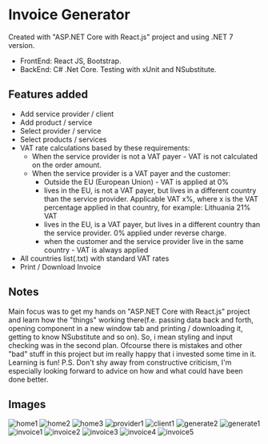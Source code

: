 # Invoice Generator

Created with "ASP.NET Core with React.js" project and using .NET 7 version.
- FrontEnd: React JS, Bootstrap.
- BackEnd: C# .Net Core. Testing with xUnit and NSubstitute.

## Features added

- Add service provider / client
- Add product / service
- Select provider / service
- Select products / services
- VAT rate calculations based by these requirements:
  - When the service provider is not a VAT payer - VAT is not calculated on the order amount.
  - When the service provider is a VAT payer and the customer:
    - Outside the EU (European Union) - VAT is applied at 0%
    - lives in the EU, is not a VAT payer, but lives in a different country than the service provider. Applicable
      VAT x%, where x is the VAT percentage applied in that country, for example: Lithuania 21% VAT
    - lives in the EU, is a VAT payer, but lives in a different country than the service provider. 0% applied
      under reverse charge.
    - when the customer and the service provider live in the same country - VAT is always applied
- All countries list(.txt) with standard VAT rates
- Print / Download Invoice

## Notes

Main focus was to get my hands on "ASP.NET Core with React.js" project and learn how the "things" working there(f.e. passing data back and forth, opening component in a new window tab and printing / downloading it, getting to know NSubstitute and so on). So, i mean styling and input checking was in the second plan. Ofcourse there is mistakes and other "bad" stuff in this project but im really happy that i invested some time in it. Learning is fun!
P.S. Don't shy away from constructive criticism, I'm especially looking forward to advice on how and what could have been done better.

## Images

![home1](https://user-images.githubusercontent.com/94862107/217341080-09d7b14e-f01b-446b-9632-81f8f6c71830.PNG)
![home2](https://user-images.githubusercontent.com/94862107/217341091-d1d49c36-afb4-4f45-b505-8fce9e342628.PNG)
![home3](https://user-images.githubusercontent.com/94862107/217341102-94ea7391-fa73-4934-a3e1-f470a360949f.PNG)
![provider1](https://user-images.githubusercontent.com/94862107/217341125-7ee01170-3349-4e17-a6df-7831d345da0c.PNG)
![client1](https://user-images.githubusercontent.com/94862107/217341132-a3e1e947-ebb9-4b6b-8481-4551267c7b87.PNG)
![generate2](https://user-images.githubusercontent.com/94862107/217341153-7dff5e20-bf1a-4a74-b08e-5fd6fb2d79d5.PNG)
![generate1](https://user-images.githubusercontent.com/94862107/217341143-ac90660e-5067-4b11-8b07-670e95986b58.PNG)
![invoice1](https://user-images.githubusercontent.com/94862107/217341289-7a561a2d-c2a0-4d04-9f2e-faa3f0d333c9.PNG)
![invoice2](https://user-images.githubusercontent.com/94862107/217341309-483b3fd5-c24a-4579-adce-0173df0e2db7.PNG)
![invoice3](https://user-images.githubusercontent.com/94862107/217341318-d700a7fd-0e2e-44e9-8502-3dee09240ae6.PNG)
![invoice4](https://user-images.githubusercontent.com/94862107/217341331-e7d4098a-2a04-4f94-bd85-4ece319e0c93.PNG)
![invoice5](https://user-images.githubusercontent.com/94862107/217341889-ef70afbf-512d-4b61-89a9-204efe10bd2c.PNG)














